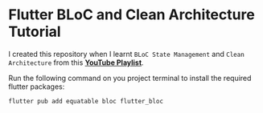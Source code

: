 # Flutter BLoC and Clean Architecture Tutorial

I created this repository when I learnt `BLoC State Management` and `Clean Architecture` from this [**YouTube Playlist**](https://youtube.com/playlist?list=PLFyjjoCMAPtw1HIhSkgL92ONy5wEsermo&si=MjhLcViyEVgetyou).

Run the following command on you project terminal to install the required flutter packages:
```powershell
flutter pub add equatable bloc flutter_bloc
```